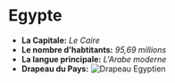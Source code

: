 # Egypte

* **La Capitale:** *Le Caire*
* **Le nombre d'habtitants:** *95,69 millions*
* **La langue principale:** *L'Arabe moderne*
* **Drapeau du Pays:** ![Drapeau Egyptien](http://fotw.fivestarflags.com/images/e/eg.gif)
